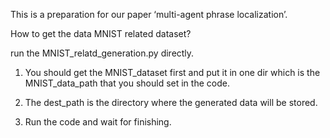 This is a preparation for our paper ‘multi-agent phrase localization’.


How to get the data MNIST related dataset?

run the MNIST_relatd_generation.py directly.

1. You should get the MNIST_dataset first and put it in one dir which is the MNIST_data_path that you should set in the code.

2.  The dest_path is the directory where the generated data will be stored.

3. Run the code and wait for finishing.